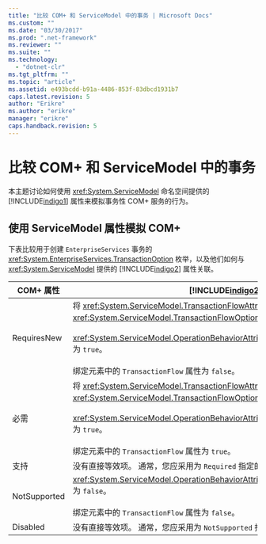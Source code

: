 ```yaml
---
title: "比较 COM+ 和 ServiceModel 中的事务 | Microsoft Docs"
ms.custom: ""
ms.date: "03/30/2017"
ms.prod: ".net-framework"
ms.reviewer: ""
ms.suite: ""
ms.technology: 
  - "dotnet-clr"
ms.tgt_pltfrm: ""
ms.topic: "article"
ms.assetid: e493bcdd-b91a-4486-853f-83dbcd1931b7
caps.latest.revision: 5
author: "Erikre"
ms.author: "erikre"
manager: "erikre"
caps.handback.revision: 5
---
```

# 比较 COM+ 和 ServiceModel 中的事务
本主题讨论如何使用 <xref:System.ServiceModel> 命名空间提供的 [!INCLUDE[indigo1](../../../../includes/indigo1-md.md)] 属性来模拟事务性 COM\+ 服务的行为。  
  
## 使用 ServiceModel 属性模拟 COM\+  
 下表比较用于创建 `EnterpriseServices` 事务的 <xref:System.EnterpriseServices.TransactionOption> 枚举，以及他们如何与 <xref:System.ServiceModel> 提供的 [!INCLUDE[indigo2](../../../../includes/indigo2-md.md)] 属性关联。  
  
|COM\+ 属性|[!INCLUDE[indigo2](../../../../includes/indigo2-md.md)] 属性|  
|--------------|----------------------------------------------------------------|  
|RequiresNew|将 <xref:System.ServiceModel.TransactionFlowAttribute> 设置为 <xref:System.ServiceModel.TransactionFlowOption>。<br /><br /> <xref:System.ServiceModel.OperationBehaviorAttribute.TransactionScopeRequired%2A> 为 `true`。<br /><br /> 绑定元素中的 `TransactionFlow` 属性为 `false`。|  
|必需|将 <xref:System.ServiceModel.TransactionFlowAttribute> 设置为 <xref:System.ServiceModel.TransactionFlowOption>。<br /><br /> <xref:System.ServiceModel.OperationBehaviorAttribute.TransactionScopeRequired%2A> 为 `true`。<br /><br /> 绑定元素中的 `TransactionFlow` 属性为 `true`。|  
|支持|没有直接等效项。  通常，您应采用为 `Required` 指定的行为。|  
|NotSupported|<xref:System.ServiceModel.OperationBehaviorAttribute.TransactionScopeRequired%2A> 为 `false`。<br /><br /> 绑定元素中的 `TransactionFlow` 属性为 `false`。|  
|Disabled|没有直接等效项。  通常，您应采用为 `NotSupported` 指定的行为。|